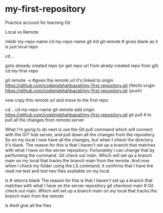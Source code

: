 # my-first-repository
Practice account for learning Git

Local vs Remote 

mkdir my-repo-name
cd my-repo-name
git init
git remote # gives blank as it is just local repo

cd .. 

goto already created repo (or get repo url from alrady created repo from git)
cd my-first-repo

git remote -v #gives the remote url it's linked to
origin  https://github.com/codemdshahbazali/my-first-repository.git (fetch)
origin  https://github.com/codemdshahbazali/my-first-repository.git (push)

now copy this remote url and move to the first repo

cd ..
cd my-repo-name
git remote add origin https://github.com/codemdshahbazali/my-first-repository.git
git pull # to pull all the changes from remote server

What I'm going to do next is use the Git pull command which will connect with the GIT hub server, and pull down all the changes from the repository. So on my local I now have all the changes, but when I check the directory it's blank. The reason for this is that I haven't set up a branch that matches with what I have on the server repository. Fortunately I can change that by performing the command. Git check out main. Which will set up a branch main on my local that tracks the branch main from the remote. And now when I check my folder using the LS command, it confirms that I have the read me test and test two files available on my local.

ls # returns blank The reason for this is that I haven't set up a branch that matches with what I have on the server repository
git checkout main # Git check out main. Which will set up a branch main on my local that tracks the branch main from the remote

ls #will give all the files
